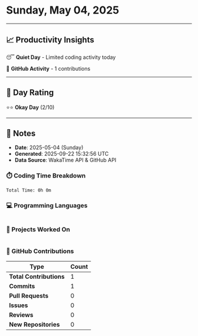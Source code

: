 # Sunday, May 04, 2025

---

## 📈 Productivity Insights

😴 **Quiet Day** - Limited coding activity today

📝 **GitHub Activity** - 1 contributions

---

## 🎯 Day Rating

⭐⭐ **Okay Day** (2/10)

---

## 📝 Notes

- **Date**: 2025-05-04 (Sunday)
- **Generated**: 2025-09-22 15:32:56 UTC
- **Data Source**: WakaTime API & GitHub API


### ⏱️ Coding Time Breakdown

```
Total Time: 0h 0m
```

### 💻 Programming Languages

```
```

### 📂 Projects Worked On

```
```


### 🐙 GitHub Contributions

| Type | Count |
|------|-------|
| **Total Contributions** | 1 |
| **Commits** | 1 |
| **Pull Requests** | 0 |
| **Issues** | 0 |
| **Reviews** | 0 |
| **New Repositories** | 0 |

